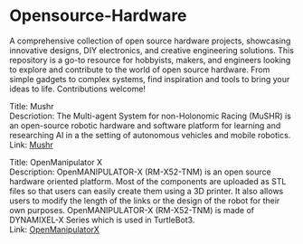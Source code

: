 # Opensource-Hardware
A comprehensive collection of open source hardware projects, showcasing innovative designs, DIY electronics, and creative engineering solutions. This repository is a go-to resource for hobbyists, makers, and engineers looking to explore and contribute to the world of open source hardware. From simple gadgets to complex systems, find inspiration and tools to bring your ideas to life. Contributions welcome!


Title: Mushr <br>
Descriotion: The Multi-agent System for non-Holonomic Racing (MuSHR) is an open-source robotic hardware and software platform for learning and researching AI in a the setting of autonomous vehicles and mobile robotics. <br>
Link: [Mushr](https://mushr.io)

Title: OpenManipulator X <br>
Description: OpenMANIPULATOR-X (RM-X52-TNM) is an open source hardware oriented platform​. Most of the components are uploaded as STL files so that users can easily create them using a 3D printer. It also allows users to modify the length of the links or the design of the robot for their own purposes. OpenMANIPULATOR-X (RM-X52-TNM) is made of DYNAMIXEL-X ​Series which is used in TurtleBot3. <br>
Link: [OpenManipulatorX](https://emanual.robotis.com/docs/en/platform/openmanipulator_x/overview/)
